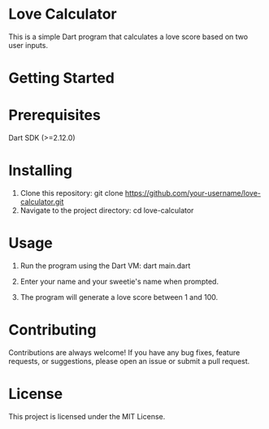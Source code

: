 # Love Calculator
This is a simple Dart program that calculates a love score based on two user inputs.

# Getting Started
# Prerequisites
Dart SDK (>=2.12.0)
# Installing
1. Clone this repository: 
 git clone https://github.com/your-username/love-calculator.git
2. Navigate to the project directory:
cd love-calculator
# Usage
1. Run the program using the Dart VM:
  dart main.dart
2. Enter your name and your sweetie's name when prompted.

3. The program will generate a love score between 1 and 100.

# Contributing
Contributions are always welcome! If you have any bug fixes, feature requests, or suggestions, please open an issue or submit a pull request.

# License
This project is licensed under the MIT License.